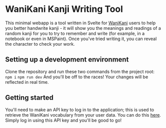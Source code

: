 # WaniKani Kanji Writing Tool
This minimal webapp is a tool written in Svelte for [WaniKani](https://wanikani.com) users to help you better handwrite kanji - it will show you the meanings and readings of a random kanji for you to try to remember and write (for example, in a notebook or even in MSPaint). Once you've tried writing it, you can reveal the character to check your work.

## Setting up a development environment
Clone the repository and run these two commands from the project root:
`npm i`
`npm run dev`
And you'll be off to the races! Your changes will be reflected in real time.

## Getting started
You'll need to make an API key to log in to the application; this is used to retrieve the WaniKani vocabulary from your user data. You can do this [here](https://www.wanikani.com/settings/personal_access_tokens). Simply log in using this API key and you'll be good to go!
